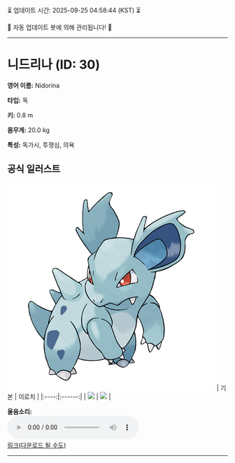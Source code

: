 
⏳ 업데이트 시간: 2025-09-25 04:58:44 (KST) ⏳

🤖 자동 업데이트 봇에 의해 관리됩니다! 🤖

---

# 니드리나 (ID: 30)
**영어 이름:** Nidorina

**타입:** 독

**키:** 0.8 m

**몸무게:** 20.0 kg

**특성:** 독가시, 투쟁심, 의욕

## 공식 일러스트
![](https://raw.githubusercontent.com/PokeAPI/sprites/master/sprites/pokemon/other/official-artwork/30.png)
| 기본 | 이로치 |
|:----:|:------:|
| <img src="http://play.pokemonshowdown.com/sprites/ani/nidorina.gif" width="200"> | <img src="http://play.pokemonshowdown.com/sprites/ani-shiny/nidorina.gif" width="200"> |

**울음소리:**<br><audio controls src="https://raw.githubusercontent.com/PokeAPI/cries/main/cries/pokemon/latest/30.ogg"></audio><br> [링크(다운로드 될 수도)](https://raw.githubusercontent.com/PokeAPI/cries/main/cries/pokemon/latest/30.ogg)


---

